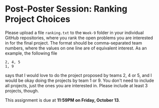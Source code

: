 # Post-Poster Session: Ranking Project Choices

Please upload a file `ranking.txt` to the `Week-9` folder in your individual GitHub repositories, where you rank the open problems you are interested in for the final project. The format should be comma-separated team numbers, where the values on one line are of equivalent interest. As an example, the following file

```
2, 4, 5
1, 9
```

says that I would love to do the project proposed by teams 2, 4 or 5, and I would be okay doing the projects by team 1 or 9. You don't need to include all projects, just the ones you are interested in. Please include at least 3 projects, though.

This assignment is due at **11:59PM on Friday, October 13**.
